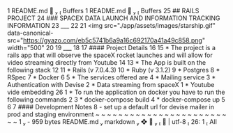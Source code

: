  1 README.md                                                                                                                Buffers
 1 README.md                                                                                                                Buffers
 25 ## RAILS PROJECT
 24 ### SPACEX DATA LAUNCH AND INFORMATION TRACKING INFORMATION
 23 ___
 22
 21 <img src="./app/assets/images/starship.gif" data-canonical-src="https://gyazo.com/eb5c5741b6a9a16c692170a41a49c858.png" width="500"
 20
 19 ___
 18
 17 #### Project Details
 16
 15 * The project is a rails app that will observe the spaceX rocket launches and will allow for video streaming directly from Youtube
 14
 13 * The App is built on the following stack
 12
 11     * Rails (v 7.0.4.3)
 10     * Ruby (v 3.1.2)
  9     * Postgres
  8     * RSpec
  7     * Docker
  6
  5 * The services offered are
  4     * Mailing service
  3     * Authentication with Devise
  2     * Data streaming from spaceX
  1     * Youtube vide embedding
26
  1 * To run the application on docker you have to run the following commands
  2
  3     * docker-compose build
  4     * docker-compose up
  5
  6
  7 #### Development Notes
  8 - set up a default url for devise mailer in prod and staging environment
~
~
~
~
~
~
~
~
~
~
~
~
~
~
~
~
~
~
~
~
~
~
~
~
~
 1  - 959 bytes README.md  markdown  ❖ ⓢ                                                                 | utf-8   26:  1  All

